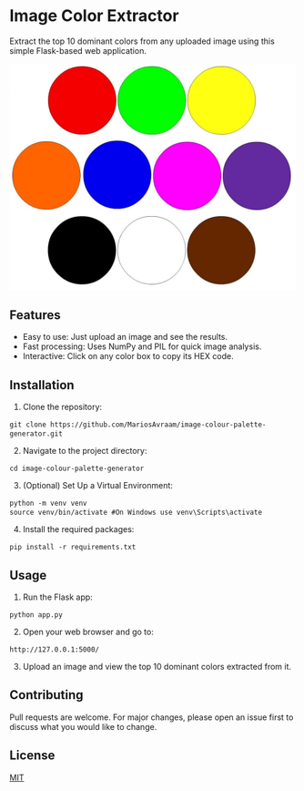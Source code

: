 # Image Color Extractor

Extract the top 10 dominant colors from any uploaded image using this simple Flask-based web application.

![Screenshot of website](static/images/10_colors_image.jpg)

## Features

- Easy to use: Just upload an image and see the results.
- Fast processing: Uses NumPy and PIL for quick image analysis.
- Interactive: Click on any color box to copy its HEX code.

## Installation

1. Clone the repository:
```
git clone https://github.com/MariosAvraam/image-colour-palette-generator.git
```

2. Navigate to the project directory:
```
cd image-colour-palette-generator
```

3. (Optional) Set Up a Virtual Environment:
```
python -m venv venv
source venv/bin/activate #On Windows use venv\Scripts\activate
```

4. Install the required packages:
```
pip install -r requirements.txt
```

## Usage

1. Run the Flask app:
```
python app.py
```

2. Open your web browser and go to:
```
http://127.0.0.1:5000/
```

3. Upload an image and view the top 10 dominant colors extracted from it.

## Contributing

Pull requests are welcome. For major changes, please open an issue first to discuss what you would like to change.

## License

[MIT](https://choosealicense.com/licenses/mit/)
